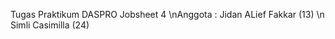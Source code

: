 Tugas Praktikum DASPRO Jobsheet 4 
\nAnggota : Jidan ALief Fakkar (13)
\n          Simli Casimilla (24)
